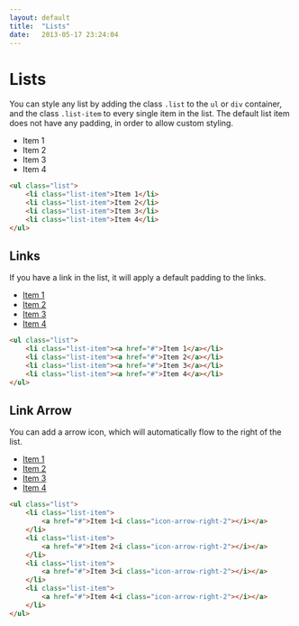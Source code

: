 ```yaml
---
layout: default
title:  "Lists"
date:   2013-05-17 23:24:04
---
```


Lists
=====

You can style any list by adding the class `.list` to the `ul` or `div` container, and the class `.list-item` to every single item in the list. The default list item does not have any padding, in order to allow custom styling.

<ul class="list">
	<li class="list-item">Item 1</li>
	<li class="list-item">Item 2</li>
	<li class="list-item">Item 3</li>
	<li class="list-item">Item 4</li>
</ul>

~~~html
<ul class="list">
	<li class="list-item">Item 1</li>
	<li class="list-item">Item 2</li>
	<li class="list-item">Item 3</li>
	<li class="list-item">Item 4</li>
</ul>
~~~

Links
-----

If you have a link in the list, it will apply a default padding to the links.

<ul class="list">
	<li class="list-item"><a href="#">Item 1</a></li>
	<li class="list-item"><a href="#">Item 2</a></li>
	<li class="list-item"><a href="#">Item 3</a></li>
	<li class="list-item"><a href="#">Item 4</a></li>
</ul>

~~~html
<ul class="list">
	<li class="list-item"><a href="#">Item 1</a></li>
	<li class="list-item"><a href="#">Item 2</a></li>
	<li class="list-item"><a href="#">Item 3</a></li>
	<li class="list-item"><a href="#">Item 4</a></li>
</ul>
~~~

Link Arrow
----------

You can add a arrow icon, which will automatically flow to the right of the list.

<ul class="list">
	<li class="list-item"><a href="#">Item 1<i class="icon-arrow-right-2"></i></a></li>
	<li class="list-item"><a href="#">Item 2<i class="icon-arrow-right-2"></i></a></li>
	<li class="list-item"><a href="#">Item 3<i class="icon-arrow-right-2"></i></a></li>
	<li class="list-item"><a href="#">Item 4<i class="icon-arrow-right-2"></i></a></li>
</ul>

~~~html
<ul class="list">
	<li class="list-item">
		<a href="#">Item 1<i class="icon-arrow-right-2"></i></a>
	</li>
	<li class="list-item">
		<a href="#">Item 2<i class="icon-arrow-right-2"></i></a>
	</li>
	<li class="list-item">
		<a href="#">Item 3<i class="icon-arrow-right-2"></i></a>
	</li>
	<li class="list-item">
		<a href="#">Item 4<i class="icon-arrow-right-2"></i></a>
	</li>
</ul>
~~~
